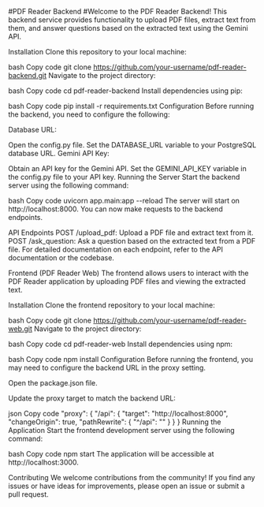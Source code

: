 #PDF Reader Backend
#Welcome to the PDF Reader Backend! This backend service provides functionality to upload PDF files, extract text from them, and answer questions based on the extracted text using the Gemini API.

Installation
Clone this repository to your local machine:

bash
Copy code
git clone https://github.com/your-username/pdf-reader-backend.git
Navigate to the project directory:

bash
Copy code
cd pdf-reader-backend
Install dependencies using pip:

bash
Copy code
pip install -r requirements.txt
Configuration
Before running the backend, you need to configure the following:

Database URL:

Open the config.py file.
Set the DATABASE_URL variable to your PostgreSQL database URL.
Gemini API Key:

Obtain an API key for the Gemini API.
Set the GEMINI_API_KEY variable in the config.py file to your API key.
Running the Server
Start the backend server using the following command:

bash
Copy code
uvicorn app.main:app --reload
The server will start on http://localhost:8000. You can now make requests to the backend endpoints.

API Endpoints
POST /upload_pdf: Upload a PDF file and extract text from it.
POST /ask_question: Ask a question based on the extracted text from a PDF file.
For detailed documentation on each endpoint, refer to the API documentation or the codebase.

Frontend (PDF Reader Web)
The frontend allows users to interact with the PDF Reader application by uploading PDF files and viewing the extracted text.

Installation
Clone the frontend repository to your local machine:

bash
Copy code
git clone https://github.com/your-username/pdf-reader-web.git
Navigate to the project directory:

bash
Copy code
cd pdf-reader-web
Install dependencies using npm:

bash
Copy code
npm install
Configuration
Before running the frontend, you may need to configure the backend URL in the proxy setting.

Open the package.json file.

Update the proxy target to match the backend URL:

json
Copy code
"proxy": {
    "/api": {
        "target": "http://localhost:8000",
        "changeOrigin": true,
        "pathRewrite": {
            "^/api": ""
        }
    }
}
Running the Application
Start the frontend development server using the following command:

bash
Copy code
npm start
The application will be accessible at http://localhost:3000.

Contributing
We welcome contributions from the community! If you find any issues or have ideas for improvements, please open an issue or submit a pull request.

